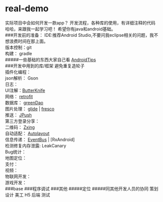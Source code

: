 # real-demo
实际项目中会如何开发一款app？
开发流程，各种库的使用，有详细注释的代码 哈哈，来跟我一起学习吧！
希望你有java和android基础。  
###开发前的准备：
IDE:推荐Android Studio,不要问我eclipse相关的问题，我不想浪费时间在那上面。  
版本控制：git  
构建： gradle  
#####一些基础的东西大家自己看
[AndroidTips](https://github.com/JohnTsaiAndroid/AndroidTips)  
###开发中用到的库/框架
避免重复造轮子  
插件化编程： []()  
json解析： Gson  
日志：  
UI注解：[ButterKnife]()  
网络： [retrofit]()  
数据库： [greenDao]()  
图片处理： [glide]() | [fresco]()  
推送： [JPush]()  
第三方登录分享： []()  
二维码： [Zxing]()  
自动适配： [Autolayout]()  
信息传递： [EventBus]() | [RxAndroid]  
检测修复内存泄露: LeakCanary  
Bug统计： []()  
地图定位： []()  
支付： []()  
视频： []()  
物联网开发： []()  
游戏开发：   
###base
###程序调试
###其他
#####定位
#####同其他开发人员的协同
策划 设计 美工 H5  后端 测试






